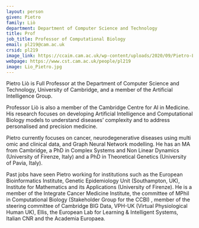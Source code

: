 ```yaml
---
layout: person
given: Pietro
family: Liò
department: Department of Computer Science and Technology
title: Prof
job_title: Professor of Computational Biology
email: pl219@cam.ac.uk
crsid: pl219
image_link: https://ccaim.cam.ac.uk/wp-content/uploads/2020/09/Pietro-Lio-BW-1.jpg
webpage: https://www.cst.cam.ac.uk/people/pl219
image: Lio_Pietro.jpg
---
```


Pietro Liò is Full Professor at the Department of Computer Science and Technology, University of Cambridge, and a member of the Artificial Intelligence Group.

Professor Liò is also a member of the Cambridge Centre for AI in Medicine. His research focuses on developing Artificial Intelligence and Computational Biology models to understand diseases’ complexity and to address personalised and precision medicine.

Pietro currently focuses on cancer, neurodegenerative diseases using multi omic and clinical data, and Graph Neural Network modelling. He has an MA from Cambridge, a PhD in Complex Systems and Non Linear Dynamics (University of Firenze, Italy) and a PhD in Theoretical Genetics (University of Pavia, Italy).

Past jobs have seen Pietro working for institutions such as the European Bioinformatics Institute, Genetic Epidemiology Unit (Southampton, UK), Institute for Mathematics and its Applications (University of Firenze). He is a member of the Integrate Cancer Medicine Institute, the committee of MPhil in Computational Biology (Stakeholder Group for the CCBI) , member of the steering committee of Cambridge BIG Data, VPH-UK (Virtual Physiological Human UK), Ellis, the European Lab for Learning & Intelligent Systems, Italian CNR and the Academia Europaea.
